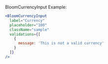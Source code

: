 BloomCurrencyInput Example:

```jsx
<BloomCurrencyInput 
  label="Currency"
  placeholder="100"
  className="sample"
  validations={[
    {
      message: 'This is not a valid currency'
    }
  ]}
/>
```
